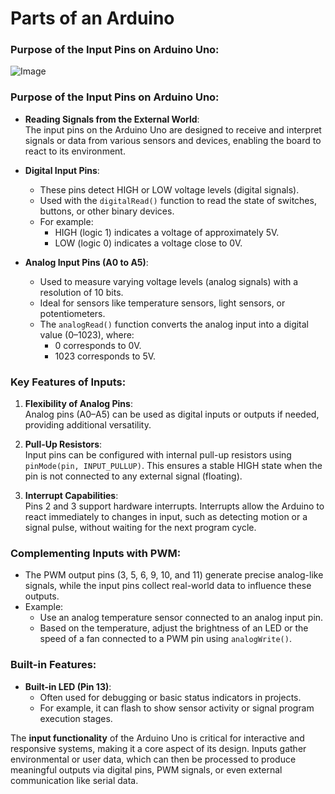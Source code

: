 # Parts of an Arduino 
### Purpose of the Input Pins on Arduino Uno:

![Image](https://github.com/user-attachments/assets/8c2238d8-153f-4f50-ae5e-3409b35c5fff)

### Purpose of the Input Pins on Arduino Uno:

- **Reading Signals from the External World**:  
    The input pins on the Arduino Uno are designed to receive and interpret signals or data from various sensors and devices, enabling the board to react to its environment.
    
- **Digital Input Pins**:
    
    - These pins detect HIGH or LOW voltage levels (digital signals).
    - Used with the `digitalRead()` function to read the state of switches, buttons, or other binary devices.
    - For example:
        - HIGH (logic 1) indicates a voltage of approximately 5V.
        - LOW (logic 0) indicates a voltage close to 0V.
- **Analog Input Pins (A0 to A5)**:
    
    - Used to measure varying voltage levels (analog signals) with a resolution of 10 bits.
    - Ideal for sensors like temperature sensors, light sensors, or potentiometers.
    - The `analogRead()` function converts the analog input into a digital value (0–1023), where:
        - 0 corresponds to 0V.
        - 1023 corresponds to 5V.

### Key Features of Inputs:

1. **Flexibility of Analog Pins**:  
    Analog pins (A0–A5) can be used as digital inputs or outputs if needed, providing additional versatility.
    
2. **Pull-Up Resistors**:  
    Input pins can be configured with internal pull-up resistors using `pinMode(pin, INPUT_PULLUP)`. This ensures a stable HIGH state when the pin is not connected to any external signal (floating).
    
3. **Interrupt Capabilities**:  
    Pins 2 and 3 support hardware interrupts. Interrupts allow the Arduino to react immediately to changes in input, such as detecting motion or a signal pulse, without waiting for the next program cycle.
    

### Complementing Inputs with PWM:

- The PWM output pins (3, 5, 6, 9, 10, and 11) generate precise analog-like signals, while the input pins collect real-world data to influence these outputs.
- Example:
    - Use an analog temperature sensor connected to an analog input pin.
    - Based on the temperature, adjust the brightness of an LED or the speed of a fan connected to a PWM pin using `analogWrite()`.

### Built-in Features:

- **Built-in LED (Pin 13)**:
    - Often used for debugging or basic status indicators in projects.
    - For example, it can flash to show sensor activity or signal program execution stages.

The **input functionality** of the Arduino Uno is critical for interactive and responsive systems, making it a core aspect of its design. Inputs gather environmental or user data, which can then be processed to produce meaningful outputs via digital pins, PWM signals, or even external communication like serial data.
